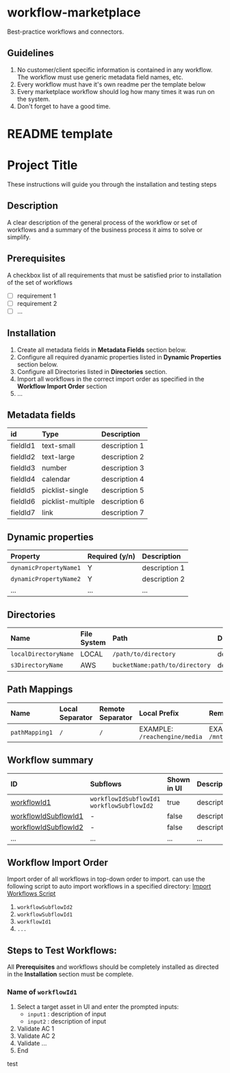 # workflow-marketplace
Best-practice workflows and connectors.

## Guidelines
1. No customer/client specific information is contained in any workflow. The workflow must use generic metadata field names, etc.
2. Every workflow must have it's own readme per the template below
3. Every marketplace workflow should log how many times it was run on the system.
4. Don't forget to have a good time.


# README template

# Project Title
These instructions will guide you through the installation and testing steps

## Description
A clear description of the general process of the workflow or set of workflows and a summary of the business process it aims to solve or simplify.
 
## Prerequisites
A checkbox list of all requirements that must be satisfied prior to installation of the set of workflows

* [ ] requirement 1
* [ ] requirement 2
* [ ] ...

## Installation
1. Create all metadata fields in **Metadata Fields** section below.
2. Configure all required dyanamic properties listed in **Dynamic Properties** section below. 
3. Configure all Directories listed in **Directories** section.
4. Import all workflows in the correct import order as specified in the **Workflow Import Order** section
5. ...


## Metadata fields
| id | Type | Description |
| :--- | :--- | :--- |
| fieldId1 | text-small | description 1 |
| fieldId2 | text-large | description 2 |
| fieldId3 | number | description 3 |
| fieldId4 | calendar | description 4 |
| fieldId5 | picklist-single | description 5 |
| fieldId6 | picklist-multiple | description 6 |
| fieldId7 | link | description 7 |

## Dynamic properties
| Property | Required (y/n) | Description |
| :--- | :--- | :--- |
| `dynamicPropertyName1` | Y | description 1 |
| `dynamicPropertyName2` | Y | description 2 |
| ... | ... | ... |

## Directories
| Name | File System | Path | Description |
| :--- | :--- | :--- | :--- |
| `localDirectoryName` | LOCAL | `/path/to/directory` | description |
| `s3DirectoryName` | AWS | `bucketName:path/to/directory` | description |

## Path Mappings
| Name | Local Separator | Remote Separator | Local Prefix | Remote Prefix |
| :--- | :--- | :--- | :--- | :--- |
| `pathMapping1` | `/` | `/` | EXAMPLE: `/reachengine/media` | EXAMPLE: `/mnt/stornext/reachengine` | 


## Workflow summary
| ID |  Subflows | Shown in UI | Description |
| :--- | :--- | :--- | :--- |
| [workflowId1](./path/to/workflowId1.xml) | `workflowIdSubflowId1` <br> `workflowSubflowId2` | true | description |
| [workflowIdSubflowId1](./path/to/workflowIdSubflowId1.xml) | - | false | description |
| [workflowIdSubflowId2](./path/to/workflowIdSubflowId2.xml) | - | false | description |
| ... | ... | ... | ... |

## Workflow Import Order
Import order of all workflows in top-down order to import. 
can use the following script to auto import workflows in a specified directory: [Import Workflows Script](https://github.com/levelsbeyond/workflow-development/tree/master/scripts/importWorkflows)

1. `workflowSubflowId2`
2. `workflowSubflowId1`
3. `workflowId1`
4. `...`

## Steps to Test Workflows:

All **Prerequisites** and workflows should be completely installed as directed in the **Installation** section must be complete.

### Name of `workflowId1`
1. Select a target asset in UI and enter the prompted inputs:
    * `input1` : description of input
    * `input2` : description of input
2. Validate AC 1
2. Validate AC 2
2. Validate ...
3. End

test

